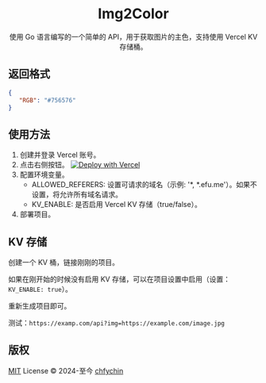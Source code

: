 <div align="center">
   <h1>Img2Color</h1>

使用 Go 语言编写的一个简单的 API，用于获取图片的主色，支持使用 Vercel KV 存储桶。

</div>

## 返回格式
```json
{
   "RGB": "#756576"
}
```

## 使用方法

1. 创建并登录 Vercel 账号。
2. 点击右侧按钮。 [![Deploy with Vercel](https://vercel.com/button)](https://vercel.com/new/clone?repository-url=https://github.com/chfychin/img2color-go&env=ALLOWED_REFERERS,KV_ENABLE&project-name=img2color&repo-name=img2color)
3. 配置环境变量。
    * ALLOWED_REFERERS: 设置可请求的域名（示例: '*, *.efu.me'）。如果不设置，将允许所有域名请求。
    * KV_ENABLE: 是否启用 Vercel KV 存储（true/false）。
4. 部署项目。

## KV 存储
创建一个 KV 桶，链接刚刚的项目。

如果在刚开始的时候没有启用 KV 存储，可以在项目设置中启用（设置：`KV_ENABLE: true`）。

重新生成项目即可。

测试：`https://examp.com/api?img=https://example.com/image.jpg`

## 版权

[MIT](LICENSE) License © 2024-至今 [chfychin](https://github.com/chfychin)